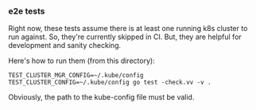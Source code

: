 ### e2e tests

Right now, these tests assume there is at least one running k8s cluster to run against. So, they're currently skipped in CI. But, they are helpful for development and sanity checking.

Here's how to run them (from this directory):
```
TEST_CLUSTER_MGR_CONFIG=~/.kube/config TEST_CLUSTER_CONFIG=~/.kube/config go test -check.vv -v .
```
Obviously, the path to the kube-config file must be valid.
